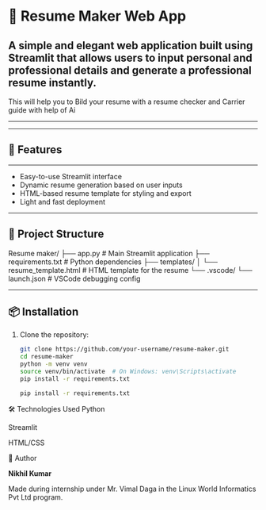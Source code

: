 
# 📝 Resume Maker Web App

A simple and elegant web application built using **Streamlit** that allows users to input personal and professional details and generate a professional resume instantly.
------------------------------------------------------------------------------------------------------------------------------------------------------------------------
This will help you to Bild your resume with a resume checker and Carrier guide with help of Ai
______________________________________________________________________________________________
---

## 🚀 Features
________________

- Easy-to-use Streamlit interface
- Dynamic resume generation based on user inputs
- HTML-based resume template for styling and export
- Light and fast deployment

---

## 📂 Project Structure
Resume maker/
├── app.py # Main Streamlit application
├── requirements.txt # Python dependencies
├── templates/
│ └── resume_template.html # HTML template for the resume
└── .vscode/
└── launch.json # VSCode debugging config

---

## 📦 Installation

1. Clone the repository:
   ```bash
   git clone https://github.com/your-username/resume-maker.git
   cd resume-maker
   python -m venv venv
   source venv/bin/activate  # On Windows: venv\Scripts\activate
   pip install -r requirements.txt

   pip install -r requirements.txt


🛠️ Technologies Used
Python


Streamlit



HTML/CSS

🙌 Author




**Nikhil Kumar**



Made during internship under Mr. Vimal Daga in the Linux World Informatics Pvt Ltd program.



